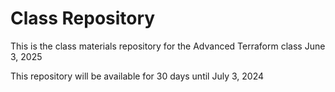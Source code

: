 # Class Repository

This is the class materials repository for the Advanced Terraform class June 3, 2025

This repository will be available for 30 days until July 3, 2024
